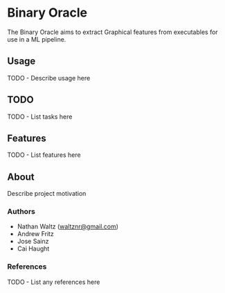 # Binary Oracle

The Binary Oracle aims to extract Graphical features from executables for use in a ML pipeline.

## Usage

TODO - Describe usage here

## TODO

TODO - List tasks here

## Features

TODO - List features here

## About

Describe project motivation

### Authors

- Nathan Waltz (waltznr@gmail.com)
- Andrew Fritz
- Jose Sainz
- Cai Haught

### References

TODO - List any references here
